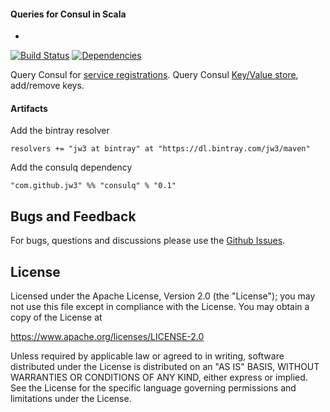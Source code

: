 #### Queries for Consul in Scala
-
[![Build Status](https://travis-ci.org/jw3/consulq.svg?branch=master)](https://travis-ci.org/jw3/consulq)
[![Dependencies](https://app.updateimpact.com/badge/701268856357916672/consulq.svg?config=compile)](https://app.updateimpact.com/latest/701268856357916672/consulq)

Query Consul for [service registrations](https://www.consul.io/docs/agent/http/catalog.html).
Query Consul [Key/Value store](https://www.consul.io/docs/agent/http/kv.html), add/remove keys.

#### Artifacts

Add the bintray resolver

```resolvers += "jw3 at bintray" at "https://dl.bintray.com/jw3/maven"```

Add the consulq dependency

```"com.github.jw3" %% "consulq" % "0.1"```

## Bugs and Feedback

For bugs, questions and discussions please use the [Github Issues](https://github.com/jw3/consulq/issues).

## License

Licensed under the Apache License, Version 2.0 (the "License");
you may not use this file except in compliance with the License.
You may obtain a copy of the License at

<https://www.apache.org/licenses/LICENSE-2.0>

Unless required by applicable law or agreed to in writing, software
distributed under the License is distributed on an "AS IS" BASIS,
WITHOUT WARRANTIES OR CONDITIONS OF ANY KIND, either express or implied.
See the License for the specific language governing permissions and
limitations under the License.
